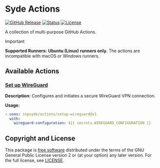 # Syde Actions

[![GitHub Release](https://img.shields.io/github/v/release/inpsyde/actions)](https://github.com/inpsyde/actions/releases)
[![Status](https://img.shields.io/badge/status-active-brightgreen.svg)](https://github.com/inpsyde/actions)
[![License](https://img.shields.io/github/license/inpsyde/actions)](./LICENSE)

A collection of multi-purpose GitHub Actions.

> [!IMPORTANT]  
> **Supported Runners:** **Ubuntu (Linux) runners only.** The actions are incompatible with macOS or
> Windows runners.

## Available Actions

### [Set up WireGuard](./setup-wireguard/README.md)

**Description:** Configures and initiates a secure WireGuard VPN connection.

**Usage:**

```yml
- uses: inpsyde/actions/setup-wireguard@v1
  with:
    wireguard-configuration: ${{ secrets.WIREGUARD_CONFIGURATION }}
```

## Copyright and License

This package is [free software](https://www.gnu.org/philosophy/free-sw.en.html) distributed under
the terms of the GNU General Public License version 2 or (at your option) any later version. For the
full license, see [LICENSE](./LICENSE).
